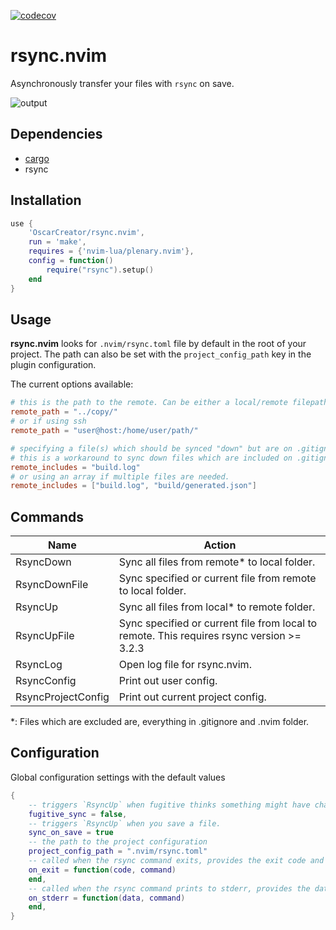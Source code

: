 [![codecov](https://codecov.io/gh/OscarCreator/rsync.nvim/branch/master/graph/badge.svg?token=GYELY6KJZ6)](https://codecov.io/gh/OscarCreator/rsync.nvim)

# rsync.nvim
Asynchronously transfer your files with `rsync` on save.

![output](https://github.com/OscarCreator/rsync.nvim/assets/53407525/c5c402bd-98ac-4899-9ce0-ebf27db28d29)

## Dependencies

- [cargo](https://www.rust-lang.org/tools/install)
- rsync

## Installation

```lua
use {
    'OscarCreator/rsync.nvim',
    run = 'make',
    requires = {'nvim-lua/plenary.nvim'},
    config = function()
        require("rsync").setup()
    end
}
```

## Usage

**rsync.nvim** looks for `.nvim/rsync.toml` file by default in the root of
your project. The path can also be set with the `project_config_path`
key in the plugin configuration.

The current options available:

```toml
# this is the path to the remote. Can be either a local/remote filepath.
remote_path = "../copy/"
# or if using ssh
remote_path = "user@host:/home/user/path/"

# specifying a file(s) which should be synced "down" but are on .gitignore.
# this is a workaround to sync down files which are included on .gitignore
remote_includes = "build.log"
# or using an array if multiple files are needed.
remote_includes = ["build.log", "build/generated.json"]
```

## Commands

Name               | Action
-------------------|-------
RsyncDown          | Sync all files from remote* to local folder.
RsyncDownFile      | Sync specified or current file from remote to local folder.
RsyncUp            | Sync all files from local* to remote folder.
RsyncUpFile        | Sync specified or current file from local to remote. This requires rsync version >= 3.2.3
RsyncLog           | Open log file for rsync.nvim.
RsyncConfig        | Print out user config.
RsyncProjectConfig | Print out current project config.

*: Files which are excluded are, everything in .gitignore and .nvim folder.

## Configuration

Global configuration settings with the default values

```lua
{
    -- triggers `RsyncUp` when fugitive thinks something might have changed in the repo.
    fugitive_sync = false,
    -- triggers `RsyncUp` when you save a file.
    sync_on_save = true
    -- the path to the project configuration
    project_config_path = ".nvim/rsync.toml"
    -- called when the rsync command exits, provides the exit code and the used command
    on_exit = function(code, command)
    end,
    -- called when the rsync command prints to stderr, provides the data and the used command
    on_stderr = function(data, command)
    end,
}
```

